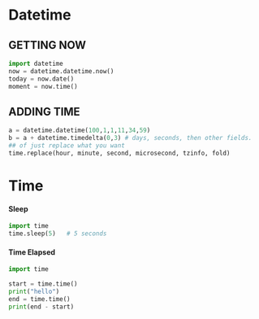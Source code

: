# Datetime

## GETTING NOW
```python
import datetime
now = datetime.datetime.now()
today = now.date()
moment = now.time()
```
## ADDING TIME
```python
a = datetime.datetime(100,1,1,11,34,59)
b = a + datetime.timedelta(0,3) # days, seconds, then other fields.
## of just replace what you want 
time.replace(hour, minute, second, microsecond, tzinfo, fold)
```

# Time

#### Sleep

```python
import time
time.sleep(5)  	# 5 seconds
```

#### Time Elapsed

```python
import time

start = time.time()
print("hello")
end = time.time()
print(end - start)
```